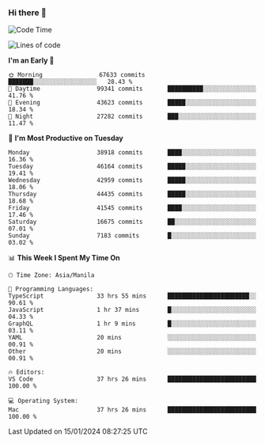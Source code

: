 ### Hi there 👋

<!--START_SECTION:waka-->
![Code Time](http://img.shields.io/badge/Code%20Time-4%2C716%20hrs%2010%20mins-blue)

![Lines of code](https://img.shields.io/badge/From%20Hello%20World%20I%27ve%20Written-108.2%20million%20lines%20of%20code-blue)

**I'm an Early 🐤** 

```text
🌞 Morning                67633 commits       ███████░░░░░░░░░░░░░░░░░░   28.43 % 
🌆 Daytime                99341 commits       ██████████░░░░░░░░░░░░░░░   41.76 % 
🌃 Evening                43623 commits       █████░░░░░░░░░░░░░░░░░░░░   18.34 % 
🌙 Night                  27282 commits       ███░░░░░░░░░░░░░░░░░░░░░░   11.47 % 
```
📅 **I'm Most Productive on Tuesday** 

```text
Monday                   38918 commits       ████░░░░░░░░░░░░░░░░░░░░░   16.36 % 
Tuesday                  46164 commits       █████░░░░░░░░░░░░░░░░░░░░   19.41 % 
Wednesday                42959 commits       █████░░░░░░░░░░░░░░░░░░░░   18.06 % 
Thursday                 44435 commits       █████░░░░░░░░░░░░░░░░░░░░   18.68 % 
Friday                   41545 commits       ████░░░░░░░░░░░░░░░░░░░░░   17.46 % 
Saturday                 16675 commits       ██░░░░░░░░░░░░░░░░░░░░░░░   07.01 % 
Sunday                   7183 commits        █░░░░░░░░░░░░░░░░░░░░░░░░   03.02 % 
```


📊 **This Week I Spent My Time On** 

```text
🕑︎ Time Zone: Asia/Manila

💬 Programming Languages: 
TypeScript               33 hrs 55 mins      ███████████████████████░░   90.61 % 
JavaScript               1 hr 37 mins        █░░░░░░░░░░░░░░░░░░░░░░░░   04.33 % 
GraphQL                  1 hr 9 mins         █░░░░░░░░░░░░░░░░░░░░░░░░   03.11 % 
YAML                     20 mins             ░░░░░░░░░░░░░░░░░░░░░░░░░   00.91 % 
Other                    20 mins             ░░░░░░░░░░░░░░░░░░░░░░░░░   00.91 % 

🔥 Editors: 
VS Code                  37 hrs 26 mins      █████████████████████████   100.00 % 

💻 Operating System: 
Mac                      37 hrs 26 mins      █████████████████████████   100.00 % 
```


 Last Updated on 15/01/2024 08:27:25 UTC
<!--END_SECTION:waka-->


<!--
**rad182/rad182** is a ✨ _special_ ✨ repository because its `README.md` (this file) appears on your GitHub profile.

Here are some ideas to get you started:

- 🔭 I’m currently working on ...
- 🌱 I’m currently learning ...
- 👯 I’m looking to collaborate on ...
- 🤔 I’m looking for help with ...
- 💬 Ask me about ...
- 📫 How to reach me: ...
- 😄 Pronouns: ...
- ⚡ Fun fact: ...
-->
